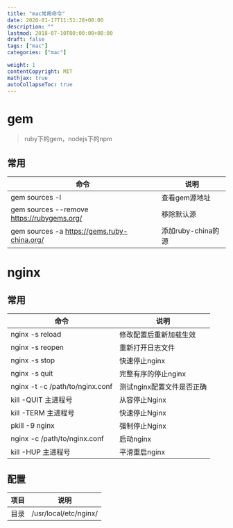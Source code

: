 ```yaml
---
title: "mac常用命令"
date: 2020-01-17T11:51:28+08:00
description: ""
lastmod: 2018-07-10T00:00:00+08:00
draft: false
tags: ["mac"]
categories: ["mac"]

weight: 1
contentCopyright: MIT
mathjax: true
autoCollapseToc: true
---
```


# gem
> ruby下的gem，nodejs下的npm
## 常用
命令 | 说明
---|---
gem sources -l | 查看gem源地址
gem sources --remove https://rubygems.org/ | 移除默认源
gem sources -a https://gems.ruby-china.org/  |添加ruby-china的源


# nginx
## 常用

命令 | 说明
---|---
nginx -s reload | 修改配置后重新加载生效
nginx -s reopen | 重新打开日志文件
nginx -s stop | 快速停止nginx
nginx -s quit | 完整有序的停止nginx
nginx -t -c /path/to/nginx.conf | 测试nginx配置文件是否正确
kill -QUIT 主进程号 | 从容停止Nginx
kill -TERM 主进程号 | 快速停止Nginx
pkill -9 nginx | 强制停止Nginx
nginx -c /path/to/nginx.conf | 启动nginx
kill -HUP 主进程号 | 平滑重启nginx

## 配置
项目 | 说明
---|---
目录 | /usr/local/etc/nginx/



